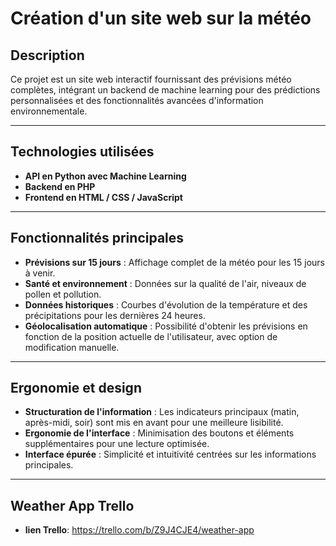 #  Création d'un site web sur la météo

##  Description
Ce projet est un site web interactif fournissant des prévisions météo complètes, intégrant un backend de machine learning pour des prédictions personnalisées et des fonctionnalités avancées d'information environnementale.

---

##  Technologies utilisées

- **API en Python avec Machine Learning**
- **Backend en PHP**
- **Frontend en HTML / CSS / JavaScript**

---

##  Fonctionnalités principales

- **Prévisions sur 15 jours** : Affichage complet de la météo pour les 15 jours à venir.
- **Santé et environnement** : Données sur la qualité de l'air, niveaux de pollen et pollution.
- **Données historiques** : Courbes d'évolution de la température et des précipitations pour les dernières 24 heures.
- **Géolocalisation automatique** : Possibilité d'obtenir les prévisions en fonction de la position actuelle de l'utilisateur, avec option de modification manuelle.

---

##  Ergonomie et design

- **Structuration de l'information** : Les indicateurs principaux (matin, après-midi, soir) sont mis en avant pour une meilleure lisibilité.
- **Ergonomie de l'interface** : Minimisation des boutons et éléments supplémentaires pour une lecture optimisée.
- **Interface épurée** : Simplicité et intuitivité centrées sur les informations principales.

---

##  Weather App Trello

- **lien Trello**: https://trello.com/b/Z9J4CJE4/weather-app
